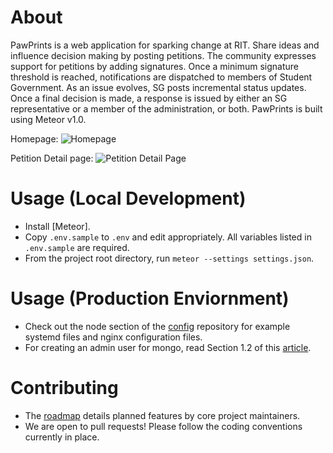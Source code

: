 About
=========

PawPrints is a web application for sparking change at RIT. Share ideas and influence decision making by posting petitions. The community expresses support for petitions by adding signatures. Once a minimum signature threshold is reached, notifications are dispatched to members of Student Government. As an issue evolves, SG posts incremental status updates. Once a final decision is made, a response is issued by either an SG representative or a member of the administration, or both. PawPrints is built using Meteor v1.0.

Homepage:
![Homepage](../screenshots/screenshots/homepage.png?raw=true "Home Page")

Petition Detail page:
![Petition Detail Page](../screenshots/screenshots/petition_detail_page_with_response.png?raw=true "Petition Detail Page")

Usage (Local Development)
=========================

- Install [Meteor].
- Copy `.env.sample` to `.env` and edit appropriately. All variables listed in `.env.sample` are required.
- From the project root directory, run `meteor --settings settings.json`.

Usage (Production Enviornment)
==============================

- Check out the node section of the [config] repository for example systemd files and nginx configuration files.
- For creating an admin user for mongo, read Section 1.2 of this [article].

Contributing
============

- The [roadmap] details planned features by core project maintainers.
- We are open to pull requests! Please follow the coding conventions currently in place.


[Node]:http://nodejs.org/
[Meteor.js]:https://www.meteor.com/
[roadmap]:https://trello.com/b/b6Kyx395/petition-roadmap
[config]:https://github.com/ritstudentgovernment/config
[article]:https://gentlenode.com/journal/meteor-1-deploy-and-manage-a-meteor-application-on-ubuntu-with-nginx/1
